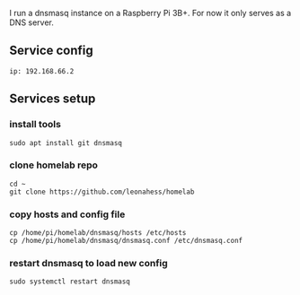 I run a dnsmasq instance on a Raspberry Pi 3B+. For now it only serves as a DNS server.

## Service config

```
ip: 192.168.66.2
```

## Services setup

### install tools

```
sudo apt install git dnsmasq
```

### clone homelab repo

```
cd ~
git clone https://github.com/leonahess/homelab
```

### copy hosts and config file

```
cp /home/pi/homelab/dnsmasq/hosts /etc/hosts
cp /home/pi/homelab/dnsmasq/dnsmasq.conf /etc/dnsmasq.conf
```

### restart dnsmasq to load new config

```
sudo systemctl restart dnsmasq
```
